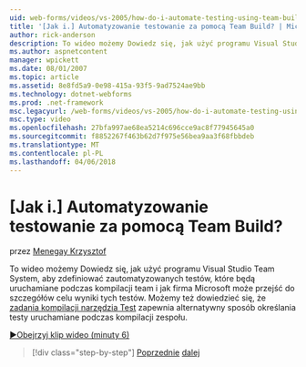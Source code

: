 ```yaml
---
uid: web-forms/videos/vs-2005/how-do-i-automate-testing-using-team-build
title: '[Jak i.] Automatyzowanie testowanie za pomocą Team Build? | Microsoft Docs'
author: rick-anderson
description: To wideo możemy Dowiedz się, jak użyć programu Visual Studio Team System, aby zdefiniować zautomatyzowanych testów, które będą uruchamiane podczas kompilacji team oraz jak firma Microsoft może przejść do szczegółów celu...
ms.author: aspnetcontent
manager: wpickett
ms.date: 08/01/2007
ms.topic: article
ms.assetid: 8e8fd5a9-0e98-415a-93f5-9ad7524ae9bb
ms.technology: dotnet-webforms
ms.prod: .net-framework
msc.legacyurl: /web-forms/videos/vs-2005/how-do-i-automate-testing-using-team-build
msc.type: video
ms.openlocfilehash: 27bfa997ae68ea5214c696cce9ac8f77945645a0
ms.sourcegitcommit: f8852267f463b62d7f975e56bea9aa3f68fbbdeb
ms.translationtype: MT
ms.contentlocale: pl-PL
ms.lasthandoff: 04/06/2018
---
```

<a name="how-do-i-automate-testing-using-team-build"></a>[Jak i.] Automatyzowanie testowanie za pomocą Team Build?
====================
przez [Menegay Krzysztof](https://twitter.com/CMenegay)

To wideo możemy Dowiedz się, jak użyć programu Visual Studio Team System, aby zdefiniować zautomatyzowanych testów, które będą uruchamiane podczas kompilacji team i jak firma Microsoft może przejść do szczegółów celu wyniki tych testów. Możemy też dowiedzieć się, że [zadania kompilacji narzędzia Test](https://msdn.microsoft.com/vstudio/aa718351.aspx#bttt) zapewnia alternatywny sposób określania testy uruchamiane podczas kompilacji zespołu.

[&#9654;Obejrzyj klip wideo (minuty 6)](https://channel9.msdn.com/Blogs/ASP-NET-Site-Videos/how-do-i-automate-testing-using-team-build)

> [!div class="step-by-step"]
> [Poprzednie](how-do-i-implement-continuous-integration-with-team-foundation.md)
> [dalej](how-do-i-deploy-a-web-application-during-a-team-build.md)
